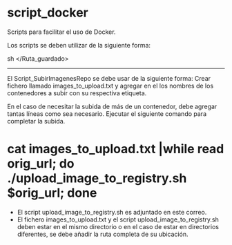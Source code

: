 # script_docker
Scripts para facilitar el uso de Docker.

Los scripts se deben utilizar de la siguiente forma:

sh <Nombre-script> </Ruta_guardado>

--------------------------------------------------------------------------------------------------------------------------------
El Script_SubirImagenesRepo se debe usar de la siguiente forma:
Crear fichero llamado images_to_upload.txt y agregar en el los nombres de los contenedores a subir con su respectiva etiqueta.

En el caso de necesitar la subida de más de un contenedor, debe agregar tantas líneas como sea necesario.
Ejecutar el siguiente comando para completar la subida.
# cat images_to_upload.txt |while read orig_url; do ./upload_image_to_registry.sh $orig_url; done

- El script upload_image_to_registry.sh es adjuntado en este correo.
- El fichero images_to_upload.txt y el script upload_image_to_registry.sh deben estar en el mismo directorio o en el caso de estar en directorios diferentes, se debe añadir la ruta completa de su ubicación.
